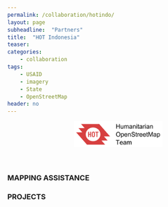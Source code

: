 ```yaml
---
permalink: /collaboration/hotindo/
layout: page
subheadline:  "Partners"
title:  "HOT Indonesia"
teaser: 
categories:
    - collaboration
tags:
    - USAID
    - imagery
    - State
    - OpenStreetMap
header: no
---
```


<center>
<img src="/images/logos/hot.png" style="width: 40%; height: 40%"/>
</center>

<br />
<br />

### MAPPING ASSISTANCE


### PROJECTS
